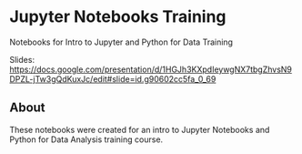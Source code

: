 # Jupyter Notebooks Training

Notebooks for Intro to Jupyter and Python for Data Training

Slides: https://docs.google.com/presentation/d/1HGJh3KXpdIeywgNX7tbgZhvsN9DPZL-jTw3gQdKuxJc/edit#slide=id.g90602cc5fa_0_69

## About

These notebooks were created for an intro to Jupyter Notebooks and Python for Data Analysis training course.


